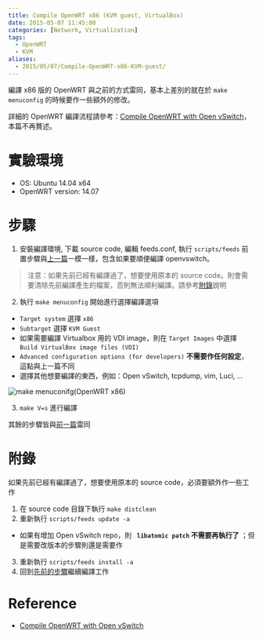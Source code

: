 ```yaml
---
title: Compile OpenWRT x86 (KVM guest, VirtualBox)
date: 2015-05-07 11:45:00
categories: [Network, Virtualization]
tags:
  - OpenWRT
  - KVM
aliases:
  - 2015/05/07/Compile-OpenWRT-x86-KVM-guest/
---
```

編譯 x86 版的 OpenWRT 與之前的方式雷同，基本上差別的就在於 `make menuconfig` 的時候要作一些額外的修改。

詳細的 OpenWRT 編譯流程請參考：[Compile OpenWRT with Open vSwitch][1]，本篇不再贅述。

# 實驗環境

- OS: Ubuntu 14.04 x64
- OpenWRT version: 14.07

<!-- more -->

# 步驟

1. 安裝編譯環境, 下載 source code, 編輯 feeds.conf, 執行 `scripts/feeds`
前置步驟與[上一篇][1]一模一樣，包含如果要順便編譯 openvswitch。
> 注意：如果先前已經有編譯過了，想要使用原本的 source code。則會需要清除先前編譯產生的檔案，否則無法順利編譯。請參考[附錄](#appendix)說明

2. <a name="menuconfig" />執行 `make menuconfig` 開始進行選擇編譯選項
  - `Target system` 選擇 `x86`
  - `Subtarget` 選擇 `KVM Guest`
  - 如果需要編譯 Virtualbox 用的 VDI image，則在 `Target Images` 中選擇 `Build VirtualBox image files (VDI)`
  - `Advanced configuration options (for developers)` **不需要作任何設定**，這點與上一篇不同
  - 選擇其他想要編譯的東西，例如：Open vSwitch, tcpdump, vim, Luci, ...
  <img class="center" src="http://user-image.logdown.io/user/10779/blog/10403/post/263856/TpohOsgTRpSKk324MFTj_%E8%9E%A2%E5%B9%95%E5%BF%AB%E7%85%A7%202015-05-07%20%E4%B8%8B%E5%8D%8812.19.53.png" alt="make menuconifg(OpenWRT x86)">

3. `make V=s` 進行編譯

其餘的步驟皆與[前一篇][1]雷同

# <a name="appendix" />附錄

如果先前已經有編譯過了，想要使用原本的 source code，必須要額外作一些工作

1. 在 source code 目錄下執行 `make distclean`
2. 重新執行 `scripts/feeds update -a`
  - 如果有增加 Open vSwitch repo，則 **` libatomic patch` 不需要再執行了** ；但是需要改版本的步驟則還是需要作
3. 重新執行 `scripts/feeds install -a`
4. 回到[先前的步驟](#menuconfig)繼續編譯工作

# Reference

- [Compile OpenWRT with Open vSwitch][1]

[1]: http://worldend.logdown.com/posts/256561-compile-openwrt-with-open-vswitch
